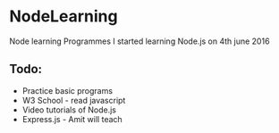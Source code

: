 # NodeLearning
Node learning Programmes
I started learning Node.js on 4th june 2016


Todo:
----
- Practice basic programs
- W3 School - read javascript
- Video tutorials of Node.js
- Express.js - Amit will teach